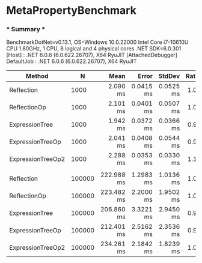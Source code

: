 # MetaPropertyBenchmark


### * Summary *

BenchmarkDotNet=v0.13.1, OS=Windows 10.0.22000
Intel Core i7-10610U CPU 1.80GHz, 1 CPU, 8 logical and 4 physical cores
.NET SDK=6.0.301
  [Host]     : .NET 6.0.6 (6.0.622.26707), X64 RyuJIT  [AttachedDebugger]
  DefaultJob : .NET 6.0.6 (6.0.622.26707), X64 RyuJIT


|            Method |      N |       Mean |     Error |    StdDev | Ratio | RatioSD |      Gen 0 | Allocated |
|------------------ |------- |-----------:|----------:|----------:|------:|--------:|-----------:|----------:|
|        Reflection |   1000 |   2.090 ms | 0.0415 ms | 0.0525 ms |  1.00 |    0.00 |    97.6563 |    414 KB |
|      ReflectionOp |   1000 |   2.101 ms | 0.0401 ms | 0.0507 ms |  1.01 |    0.03 |    97.6563 |    414 KB |
|    ExpressionTree |   1000 |   1.942 ms | 0.0372 ms | 0.0366 ms |  0.93 |    0.03 |    99.6094 |    414 KB |
|  ExpressionTreeOp |   1000 |   2.041 ms | 0.0408 ms | 0.0544 ms |  0.97 |    0.03 |    74.2188 |    305 KB |
| ExpressionTreeOp2 |   1000 |   2.288 ms | 0.0353 ms | 0.0330 ms |  1.10 |    0.03 |    82.0313 |    340 KB |
|                   |        |            |           |           |       |         |            |           |
|        Reflection | 100000 | 222.988 ms | 1.2983 ms | 1.0136 ms |  1.00 |    0.00 | 10000.0000 | 41,410 KB |
|      ReflectionOp | 100000 | 223.482 ms | 2.2000 ms | 1.9502 ms |  1.00 |    0.01 | 10000.0000 | 41,411 KB |
|    ExpressionTree | 100000 | 206.860 ms | 3.3221 ms | 2.9450 ms |  0.93 |    0.02 | 10000.0000 | 41,411 KB |
|  ExpressionTreeOp | 100000 | 212.401 ms | 2.5162 ms | 2.3536 ms |  0.95 |    0.01 |  7333.3333 | 30,473 KB |
| ExpressionTreeOp2 | 100000 | 234.261 ms | 2.1842 ms | 1.8239 ms |  1.05 |    0.01 |  8000.0000 | 33,989 KB |
